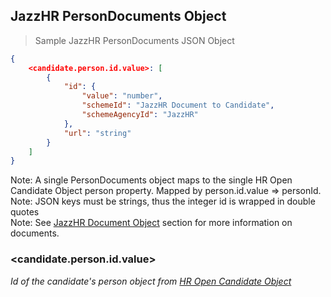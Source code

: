 ## JazzHR PersonDocuments Object

> Sample JazzHR PersonDocuments JSON Object

```json
{
    <candidate.person.id.value>: [
        {
            "id": {
                "value": "number",
                "schemeId": "JazzHR Document to Candidate",
                "schemeAgencyId": "JazzHR"
            },
            "url": "string"
        }
    ]
}
```

<aside class="notice">
Note: A single PersonDocuments object maps to the single HR Open Candidate Object person property. Mapped by person.id.value => personId.
</aside>

<aside class="notice">
Note: JSON keys must be strings, thus the integer id is wrapped in double quotes
</aside>

<aside class="notice">
Note: See <a href="#jazzhr-document-object">JazzHR Document Object</a> section for more information on documents.
</aside>

### &lt;candidate.person.id.value&gt;

*Id of the candidate's person object from [HR Open Candidate Object](#hropen-candidate-object)*
